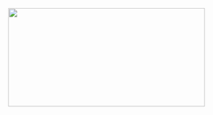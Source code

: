 <a href="https://github.com/devxb/gitanimals">
<img
  src="https://render.gitanimals.org/farms/Suhkha"
  width="400"
  height="200"
/>
</a>
  

